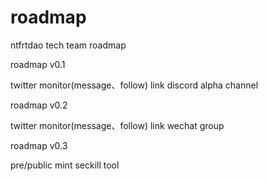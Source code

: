 # roadmap
ntfrtdao tech team roadmap


roadmap v0.1

twitter monitor(message、follow) link discord alpha channel

roadmap v0.2

twitter monitor(message、follow) link wechat group

roadmap v0.3

pre/public mint seckill tool
